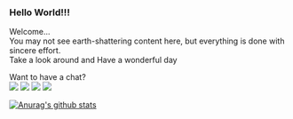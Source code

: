 ### Hello World!!!
Welcome...\
You may not see earth-shattering content here, but everything is done with sincere effort.\
Take a look around and 
Have a wonderful day

Want to have a chat?\
<a href="https://twitter.com/sudo_Jayasree"><img src="https://img.icons8.com/dusk/64/000000/twitter.png"></a>
<a href="https://www.linkedin.com/in/jayasree0708/"><img src="https://img.icons8.com/plasticine/100/000000/linkedin.png"></a>
<a href="mailto:jayasree0708@gmail.com"><img src="https://img.icons8.com/dusk/64/000000/gmail-login.png"></a>
<a href="https://codepen.io/Jayasree_0708"><img src="https://img.icons8.com/ios-filled/50/000000/codepen.png"></a>



[![Anurag's github stats](https://github-readme-stats.vercel.app/api?username=Jayasree77)](https://github.com/anuraghazra/github-readme-stats)


<!--
**Jayasree77/Jayasree77** is a ✨ _special_ ✨ repository because its `README.md` (this file) appears on your GitHub profile.

Here are some ideas to get you started:

- 🔭 I’m currently working on ...
- 🌱 I’m currently learning ...
- 👯 I’m looking to collaborate on ...
- 🤔 I’m looking for help with ...
- 💬 Ask me about ...
- 📫 How to reach me: ...
- 😄 Pronouns: ...
- ⚡ Fun fact: ...
-->
